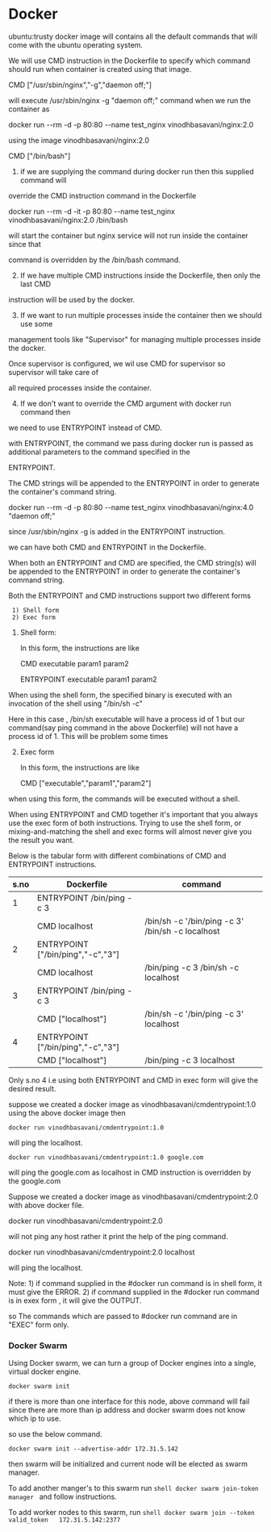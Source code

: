 # Docker

ubuntu:trusty docker image will contains all the default commands that will come
with the ubuntu operating system.



We will use CMD instruction in the Dockerfile to specify which command should run when container is created using that image.

CMD ["/usr/sbin/nginx","-g","daemon off;"]

will execute /usr/sbin/nginx -g "daemon off;" command when we run the container as

docker run --rm -d -p 80:80 --name test_nginx vinodhbasavani/nginx:2.0

using the image vinodhbasavani/nginx:2.0

CMD ["/bin/bash"]

1) if we are supplying the command during docker run then this supplied command will

override the CMD instruction command in the Dockerfile

   docker run --rm -d -it  -p 80:80 --name test_nginx vinodhbasavani/nginx:2.0 /bin/bash

will start the container but nginx service will not run inside the container since that

command is overridden by the /bin/bash command.

2) If we have multiple CMD instructions inside the Dockerfile, then only the last CMD

instruction will be used by the docker.

3) If we want to run multiple processes inside the container then we should use some

management tools like "Supervisor" for managing multiple processes inside the docker.

Once supervisor is configured, we wil use CMD for supervisor so supervisor will take care of

all required processes inside the container.

4) If we don't want to override the CMD argument with docker run command then

we need to use ENTRYPOINT instead of CMD.

with ENTRYPOINT, the command we pass during docker run is passed as additional parameters to the command specified in the

ENTRYPOINT.


The CMD strings will be appended to the ENTRYPOINT in order to generate the container's command string.

docker run --rm -d -p 80:80 --name test_nginx vinodhbasavani/nginx:4.0 "daemon off;"


since /usr/sbin/nginx -g is added in the ENTRYPOINT instruction.





we can have both CMD and ENTRYPOINT in the Dockerfile.


When both an ENTRYPOINT and CMD are specified, the CMD string(s) will be appended to the ENTRYPOINT in order to generate the container's command string.



Both the ENTRYPOINT and CMD instructions support two different forms

     1) Shell form
     2) Exec form


1) Shell form:


    In this form, the instructions are like
  
      CMD executable param1 param2
      
      ENTRYPOINT executable param1 param2

When using the shell form, the specified binary is executed with an invocation of the shell using "/bin/sh -c"

Here in this case , /bin/sh executable will have a process id of 1 but our command(say ping command in the above Dockerfile) 
will not have a process id  of 1. This will be problem some times



2) Exec form


    In this form, the instructions are like
     
    CMD ["executable","param1","param2"]


when using this form, the commands will be executed without a shell.


When using ENTRYPOINT and CMD together it's important that you always use the exec form of both instructions.
Trying to use the shell form, or mixing-and-matching the shell and exec forms will almost never give you the result you want.



Below is the tabular form with different combinations of CMD and ENTRYPOINT instructions.


|s.no |  Dockerfile                          |            command
------|--------------------------------------|----------------------------------------------------------
|1    |  ENTRYPOINT /bin/ping -c 3           |
|     |  CMD localhost                       |          /bin/sh -c '/bin/ping -c 3' /bin/sh -c localhost
|2    |  ENTRYPOINT ["/bin/ping","-c","3"]   |
|     | CMD localhost                        |         /bin/ping -c 3 /bin/sh -c localhost
|3    |  ENTRYPOINT /bin/ping -c 3           |
|     |  CMD ["localhost"]                   |          /bin/sh -c '/bin/ping -c 3' localhost
|4    |  ENTRYPOINT ["/bin/ping","-c","3"]   |
|     |  CMD ["localhost"]                   |          /bin/ping -c 3 localhost


Only s.no 4 i.e using both ENTRYPOINT and CMD in exec form will give the desired result.


suppose we created a docker image as vinodhbasavani/cmdentrypoint:1.0 using the above docker image then
```shell
docker run vinodhbasavani/cmdentrypoint:1.0 
```
will ping the localhost.

```shell
docker run vinodhbasavani/cmdentrypoint:1.0 google.com
```
will ping the google.com as localhost in CMD instruction is overridden by the google.com

Suppose we created a docker image as vinodhbasavani/cmdentrypoint:2.0 with above docker file.

docker run vinodhbasavani/cmdentrypoint:2.0 

will not ping any host rather it print the help of the ping command.

docker run vinodhbasavani/cmdentrypoint:2.0 localhost 

will ping the localhost.

Note: 1) if command supplied in the #docker run command is in shell form, it must give the ERROR. 2) if command supplied in the #docker run command is in exex form , it will give the OUTPUT.

so The commands which are passed to #docker run command are in "EXEC" form only.





### Docker Swarm

Using Docker swarm, we can turn a group of Docker engines into a single, virtual docker engine.

```shell
docker swarm init
```
if there is more than one interface for this node, above command will fail since there are more than ip address and docker swarm does not know which ip to use.

so use the below command.

```shell
docker swarm init --advertise-addr 172.31.5.142
```

then swarm will be initialized and current node will be elected as swarm manager.

To add another manger's to this swarm run ```shell docker swarm join-token manager ``` and follow instructions.

To add worker nodes to this swarm, run ```shell docker swarm join --token valid_token   172.31.5.142:2377 ```

